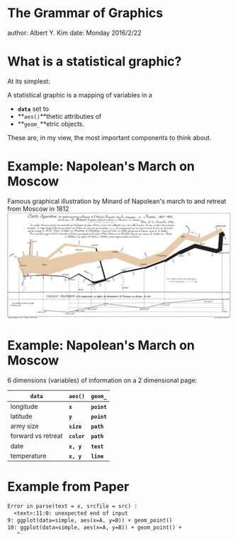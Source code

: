The Grammar of Graphics
========================================================
author: Albert Y. Kim
date: Monday 2016/2/22




What is a statistical graphic?
========================================================

At its simplest:

A statistical graphic is a mapping of variables in a

* **`data`** set to 
* **`aes()`**thetic attributies of 
* **`geom_`**etric objects.

These are, in my view, the most important components to think about.



Example: Napolean's March on Moscow
========================================================
Famous graphical illustration by Minard of Napolean's march to and retreat from Moscow in 1812
![alt text](Minard.png)



Example: Napolean's March on Moscow
========================================================

6 dimensions (variables) of information on a 2 dimensional page:

**`data`** | **`aes()`**  | **`geom_`**
------------- | ------------- | -------------
longitude | **`x`** | **`point`** 
latitude | **`y`** | **`point`** 
army size | **`size`** | **`path`**
forward vs retreat | **`color`** | **`path`**
date | **`x, y`** | **`text`**
temperature | **`x, y`** | **`line`**



Example from Paper
========================================================



```
Error in parse(text = x, srcfile = src) : 
  <text>:11:0: unexpected end of input
9: ggplot(data=simple, aes(x=A, y=B)) + geom_point()
10: ggplot(data=simple, aes(x=A, y=B)) + geom_point() + 
   ^
```
